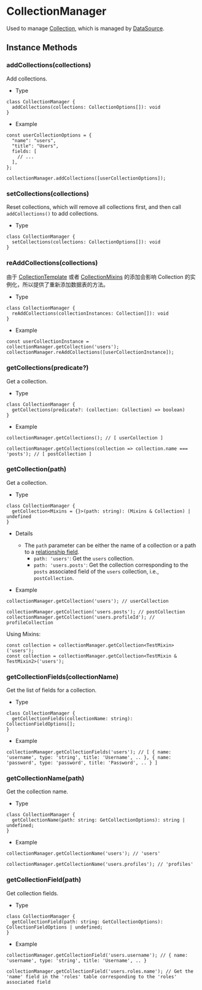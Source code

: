 # CollectionManager

Used to manage [Collection](./collection.md), which is managed by [DataSource](./data-source.md).

## Instance Methods

### addCollections(collections)

Add collections.

- Type

```tsx | pure
class CollectionManager {
  addCollections(collections: CollectionOptions[]): void
}
```

- Example

```tsx | pure
const userCollectionOptions = {
  "name": "users",
  "title": "Users",
  fields: [
    // ...
  ],
};

collectionManager.addCollections([userCollectionOptions]);
```

### setCollections(collections)

Reset collections, which will remove all collections first, and then call `addCollections()` to add collections.

- Type

```tsx | pure
class CollectionManager {
  setCollections(collections: CollectionOptions[]): void
}
```

### reAddCollections(collections)

由于 [CollectionTemplate](./collection-template.md) 或者 [CollectionMixins](./collection-mixins.md) 的添加会影响 Collection 的实例化，所以提供了重新添加数据表的方法。

- Type

```tsx | pure
class CollectionManager {
  reAddCollections(collectionInstances: Collection[]): void
}
```

- Example

```tsx | pure
const userCollectionInstance = collectionManager.getCollection('users');
collectionManager.reAddCollections([userCollectionInstance]);
```

### getCollections(predicate?)

Get a collection.

- Type

```tsx | pure
class CollectionManager {
  getCollections(predicate?: (collection: Collection) => boolean)
}
```

- Example

```tsx | pure
collectionManager.getCollections(); // [ userCollection ]

collectionManager.getCollections(collection => collection.name === 'posts'); // [ postCollection ]
```


### getCollection(path)

Get a collection.

- Type

```tsx | pure
class CollectionManager {
  getCollection<Mixins = {}>(path: string): (Mixins & Collection) | undefined
}
```

- Details
  - The `path` parameter can be either the name of a collection or a path to a [relationship field](https://docs.nocobase.com/development/server/collections/association-fields).
    - `path: 'users'`: Get the `users` collection.
    - `path: 'users.posts'`: Get the collection corresponding to the `posts` associated field of the `users` collection, i.e., `postCollection`.

- Example

```tsx | pure
collectionManager.getCollection('users'); // userCollection

collectionManager.getCollection('users.posts'); // postCollection
collectionManager.getCollection('users.profileId'); // profileCollection
```

Using Mixins:

```tsx | pure
const collection = collectionManager.getCollection<TestMixin>('users');
const collection = collectionManager.getCollection<TestMixin & TestMixin2>('users');
```

### getCollectionFields(collectionName)

Get the list of fields for a collection.

- Type

```tsx | pure
class CollectionManager {
  getCollectionFields(collectionName: string): CollectionFieldOptions[];
}
```

- Example

```tsx | pure
collectionManager.getCollectionFields('users'); // [ { name: 'username', type: 'string', title: 'Username', .. }, { name: 'password', type: 'password', title: 'Password', .. } ]
```

### getCollectionName(path)

Get the collection name.

- Type

```tsx | pure
class CollectionManager {
  getCollectionName(path: string: GetCollectionOptions): string | undefined;
}
```

- Example

```tsx | pure
collectionManager.getCollectionName('users'); // 'users'

collectionManager.getCollectionName('users.profiles'); // 'profiles'
```


### getCollectionField(path)

Get collection fields.

- Type

```tsx | pure
class CollectionManager {
  getCollectionField(path: string: GetCollectionOptions): CollectionFieldOptions | undefined;
}
```

- Example

```tsx | pure
collectionManager.getCollectionField('users.username'); // { name: 'username', type: 'string', title: 'Username', .. }

collectionManager.getCollectionField('users.roles.name'); // Get the 'name' field in the 'roles' table corresponding to the 'roles' associated field
```
